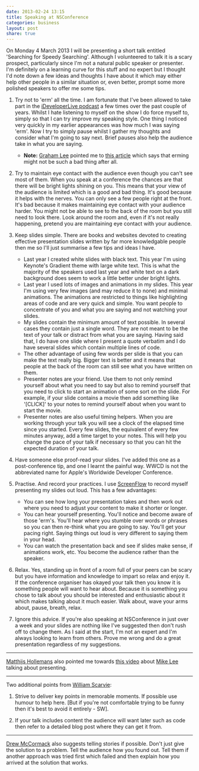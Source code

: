 ```yaml
---
date: 2013-02-24 13:15
title: Speaking at NSConference
categories: business
layout: post
share: true
---
```


On Monday 4 March 2013 I will be presenting a short talk entitled 'Searching for Speedy Searching'. Although I volunteered to talk it is a scary prospect, particularly since I'm not a natural public speaker or presenter. I'm definitely on a learning curve for this stuff and no expert but I thought I'd note down a few ideas and thoughts I have about it which may either help other people in a similar situation or, even better, prompt some more polished speakers to offer me some tips.

1. Try not to 'erm' all the time. I am fortunate that I've been allowed to take part in the [iDeveloperLive podcast](http://ideveloper.tv/podcast/ideveloperlive.html) a few times over the past couple of years. Whilst I hate listening to myself on the show I do force myself to, simply so that I can try improve my speaking style. One thing I noticed very quickly in my earlier appearances was how much I was saying 'erm'. Now I try to simply pause whilst I gather my thoughts and consider what I'm going to say next. Brief pauses also help the audience take in what you are saying.

	* **Note:** [Graham Lee](https://twitter.com/secboffin) pointed me to [this article](http://linguistics-research-digest.blogspot.co.uk/2012/01/er-what-about-this.html?m=1) which says that erming might not be such a bad thing after all.

2. Try to maintain eye contact with the audience even though you can't see most of them. When you speak at a conference the chances are that there will be bright lights shining on you. This means that your view of the audience is limited which is a good and bad thing. It's good because it helps with the nerves. You can only see a few people right at the front. It's bad because it makes maintaining eye contact with your audience harder. You might not be able to see to the back of the room but you still need to look there. Look around the room and, even if it's not really happening, pretend you are maintaining eye contact with your audience.

3. Keep slides simple. There are books and websites devoted to creating effective presentation slides written by far more knowledgable people then me so I'll just summarise a few tips and ideas I have.

	* Last year I created white slides with black text. This year I'm using Keynote's Gradient theme with large white text. This is what the majority of the speakers used last year and white text on a dark background does seem to work a little better under bright lights.
	* Last year I used lots of images and animations in my slides. This year I'm using very few images (and may reduce it to none) and minimal animations. The animations are restricted to things like highlighting areas of code and are very quick and simple. You want people to concentrate of you and what you are saying and not watching your slides.
	* My slides contain the minimum amount of text possible. In several cases they contain just a single word. They are not meant to be the text of your talk or distract from what you are saying. Having said that, I do have one slide where I present a quote verbatim and I do have several slides which contain multiple lines of code.
	* The other advantage of using few words per slide is that you can make the text really big. Bigger text is better and it means that people at the back of the room can still see what you have written on them.
	* Presenter notes are your friend. Use them to not only remind yourself about what you need to say but also to remind yourself that you need to click to start an animation of some sort on the slide. For example, if your slide contains a movie then add something like '[CLICK]' to your notes to remind yourself about when you want to start the movie.
	* Presenter notes are also useful timing helpers. When you are working through your talk you will see a clock of the elapsed time since you started. Every few slides, the equivalent of every few minutes anyway, add a time target to your notes. This will help you change the pace of your talk if necessary so that you can hit the expected duration of your talk.

4. Have someone else proof-read your slides. I've added this one as a post-conference tip, and one I learnt the painful way. WWCD is not the abbreviated name for Apple's Worldwide Developer Conference.

5. Practise. And record your practices. I use [ScreenFlow](http://www.telestream.net/screenflow/overview.htm) to record myself presenting my slides out loud. This has a few advantages:

	* You can see how long your presentation takes and then work out where you need to adjust your content to make it shorter or longer.
	* You can hear yourself presenting. You'll notice and become aware of those 'erm's. You'll hear where you stumble over words or phrases so you can then re-think what you are going to say. You'll get your pacing right. Saying things out loud is very different to saying them in your head.
	* You can watch the presentation back and see if slides make sense, if animations work, etc. You become the audience rather than the speaker.

6. Relax. Yes, standing up in front of a room full of your peers can be scary but you have information and knowledge to impart so relax and enjoy it. If the conference organiser has okayed your talk then you know it is something people will want to hear about. Because it is something you chose to talk about you should be interested and enthusiastic about it which makes talking about it much easier. Walk about, wave your arms about, pause, breath, relax.

7. Ignore this advice. If you're also speaking at NSConference in just over a week and your slides are nothing like I've suggested then don't rush off to change them. As I said at the start, I'm not an expert and I'm always looking to learn from others. Prove me wrong and do a great presentation regardless of my suggestions.

---

[Matthijs Hollemans](https://twitter.com/mhollemans) also pointed me towards [this video](http://www.youtube.com/watch?gl=NL&hl=en&client=mv-google&v=6Jidkf7RggU) about [Mike Lee](https://twitter.com/bmf) talking about presenting.

---

Two additional points from [William Scarvie](https://twitter.com/wscarvie):

1. Strive to deliver key points in memorable moments. If possible use humour to help here. [But if you're not comfortable trying to be funny then it's best to avoid it entirely - SW].

2. If your talk includes content the audience will want later such as code then refer to a detailed blog post where they can get it from.

---

[Drew McCormack](http://alpha.app.net/drewmccormack) also suggests telling stories if possible. Don't just give the solution to a problem. Tell the audience how you found out. Tell them if another approach was tried first which failed and then explain how you arrived at the solution that works.
